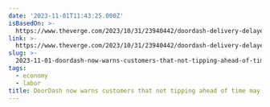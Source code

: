 ```yaml
---
date: '2023-11-01T11:43:25.000Z'
isBasedOn: >-
  https://www.theverge.com/2023/10/31/23940442/doordash-delivery-delayed-no-tip-warning
link: >-
  https://www.theverge.com/2023/10/31/23940442/doordash-delivery-delayed-no-tip-warning
slug: >-
  2023-11-01-doordash-now-warns-customers-that-not-tipping-ahead-of-time-may-result-in-s
tags:
  - economy
  - labor
title: DoorDash now warns customers that not tipping ahead of time may result in s
---
```


